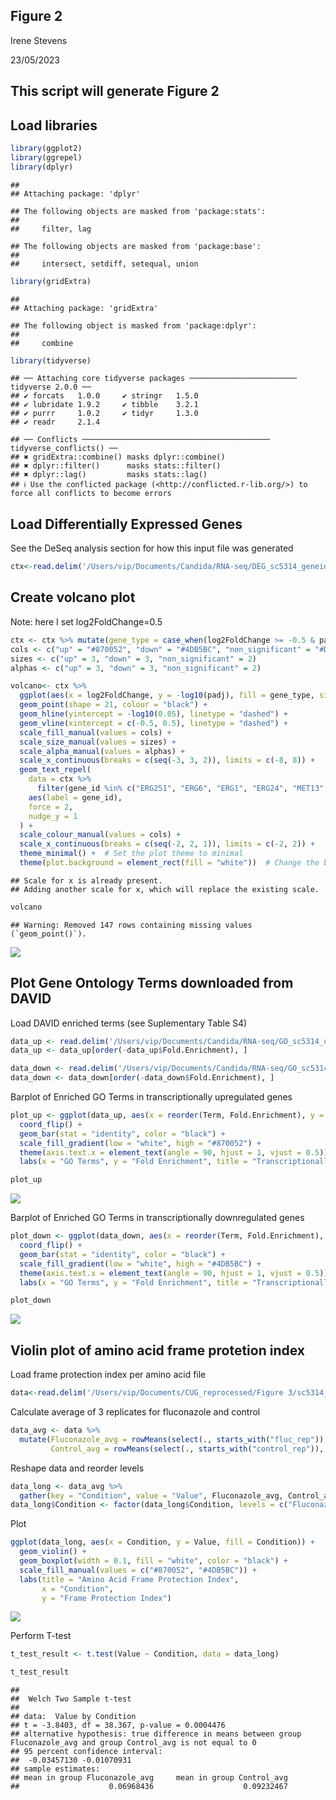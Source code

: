 ## Figure 2

Irene Stevens

23/05/2023

## This script will generate Figure 2

## Load libraries

``` r
library(ggplot2)
library(ggrepel)
library(dplyr)
```

    ## 
    ## Attaching package: 'dplyr'

    ## The following objects are masked from 'package:stats':
    ## 
    ##     filter, lag

    ## The following objects are masked from 'package:base':
    ## 
    ##     intersect, setdiff, setequal, union

``` r
library(gridExtra)
```

    ## 
    ## Attaching package: 'gridExtra'

    ## The following object is masked from 'package:dplyr':
    ## 
    ##     combine

``` r
library(tidyverse)
```

    ## ── Attaching core tidyverse packages ──────────────────────── tidyverse 2.0.0 ──
    ## ✔ forcats   1.0.0     ✔ stringr   1.5.0
    ## ✔ lubridate 1.9.2     ✔ tibble    3.2.1
    ## ✔ purrr     1.0.2     ✔ tidyr     1.3.0
    ## ✔ readr     2.1.4

    ## ── Conflicts ────────────────────────────────────────── tidyverse_conflicts() ──
    ## ✖ gridExtra::combine() masks dplyr::combine()
    ## ✖ dplyr::filter()      masks stats::filter()
    ## ✖ dplyr::lag()         masks stats::lag()
    ## ℹ Use the conflicted package (<http://conflicted.r-lib.org/>) to force all conflicts to become errors

## Load Differentially Expressed Genes

See the DeSeq analysis section for how this input file was generated

``` r
ctx<-read.delim('/Users/vip/Documents/Candida/RNA-seq/DEG_sc5314_geneid.txt', sep="\t", header=T)
```

## Create volcano plot

Note: here I set log2FoldChange=0.5

``` r
ctx <- ctx %>% mutate(gene_type = case_when(log2FoldChange >= -0.5 & padj <= 0.05 ~ "up",log2FoldChange <= 0.5 & padj <= 0.05 ~ "down",TRUE ~ "non_significant"))
cols <- c("up" = "#870052", "down" = "#4DB5BC", "non_significant" = "#DDDEE0")
sizes <- c("up" = 3, "down" = 3, "non_significant" = 2)
alphas <- c("up" = 3, "down" = 3, "non_significant" = 2)

volcano<- ctx %>%
  ggplot(aes(x = log2FoldChange, y = -log10(padj), fill = gene_type, size = gene_type, alpha = gene_type)) +
  geom_point(shape = 21, colour = "black") +
  geom_hline(yintercept = -log10(0.05), linetype = "dashed") +
  geom_vline(xintercept = c(-0.5, 0.5), linetype = "dashed") +
  scale_fill_manual(values = cols) +
  scale_size_manual(values = sizes) +
  scale_alpha_manual(values = alphas) +
  scale_x_continuous(breaks = c(seq(-3, 3, 2)), limits = c(-8, 8)) +
  geom_text_repel(
    data = ctx %>%
      filter(gene_id %in% c("ERG251", "ERG6", "ERG1", "ERG24", "MET13", "FRP1", "ERG11", "VPS23", "ERG2", "ERG5", "ERG4", "FMP45", "BTA1", "ERG7", "ALS7", "SOU2")),
    aes(label = gene_id),
    force = 2,
    nudge_y = 1
  ) +
  scale_colour_manual(values = cols) +
  scale_x_continuous(breaks = c(seq(-2, 2, 1)), limits = c(-2, 2)) +
  theme_minimal() +  # Set the plot theme to minimal
  theme(plot.background = element_rect(fill = "white"))  # Change the background color to white
```

    ## Scale for x is already present.
    ## Adding another scale for x, which will replace the existing scale.

``` r
volcano
```

    ## Warning: Removed 147 rows containing missing values (`geom_point()`).

![](unnamed-chunk-33-1.png)

## Plot Gene Ontology Terms downloaded from DAVID

Load DAVID enriched terms (see Suplementary Table S4)

``` r
data_up <- read.delim('/Users/vip/Documents/Candida/RNA-seq/GO_sc5314_up_genes.txt', header = TRUE)
data_up <- data_up[order(-data_up$Fold.Enrichment), ]

data_down <- read.delim('/Users/vip/Documents/Candida/RNA-seq/GO_sc5314_down_genes.txt', header = TRUE)
data_down <- data_down[order(-data_down$Fold.Enrichment), ]
```

Barplot of Enriched GO Terms in transcriptionally upregulated genes

``` r
plot_up <- ggplot(data_up, aes(x = reorder(Term, Fold.Enrichment), y = Fold.Enrichment, fill=-log10(PValue))) + 
  coord_flip() +   
  geom_bar(stat = "identity", color = "black") +  
  scale_fill_gradient(low = "white", high = "#870052") +
  theme(axis.text.x = element_text(angle = 90, hjust = 1, vjust = 0.5)) + 
  labs(x = "GO Terms", y = "Fold Enrichment", title = "Transcriptionally upregulated")

plot_up
```

![](unnamed-chunk-55-1.png)

Barplot of Enriched GO Terms in transcriptionally downregulated genes

``` r
plot_down <- ggplot(data_down, aes(x = reorder(Term, Fold.Enrichment), y = Fold.Enrichment, fill=-log10(PValue))) + 
  coord_flip() +   
  geom_bar(stat = "identity", color = "black") +  
  scale_fill_gradient(low = "white", high = "#4DB5BC") +  
  theme(axis.text.x = element_text(angle = 90, hjust = 1, vjust = 0.5)) +  
  labs(x = "GO Terms", y = "Fold Enrichment", title = "Transcriptionally downregulated")

plot_down
```

![](unnamed-chunk-66-1.png)

## Violin plot of amino acid frame protetion index

Load frame protection index per amino acid file

``` r
data<-read.delim('/Users/vip/Documents/CUG_reprocessed/Figure 3/sc5314_amino_acid_FPI.txt', header=T, row.names=1)
```

Calculate average of 3 replicates for fluconazole and control

``` r
data_avg <- data %>%
  mutate(Fluconazole_avg = rowMeans(select(., starts_with("fluc_rep")), na.rm = TRUE),
         Control_avg = rowMeans(select(., starts_with("control_rep")), na.rm = TRUE))
```

Reshape data and reorder levels

``` r
data_long <- data_avg %>%
  gather(key = "Condition", value = "Value", Fluconazole_avg, Control_avg)
data_long$Condition <- factor(data_long$Condition, levels = c("Fluconazole_avg", "Control_avg"))
```

Plot

``` r
ggplot(data_long, aes(x = Condition, y = Value, fill = Condition)) +
  geom_violin() +
  geom_boxplot(width = 0.1, fill = "white", color = "black") +
  scale_fill_manual(values = c("#870052", "#4DB5BC")) +  
  labs(title = "Amino Acid Frame Protection Index",
       x = "Condition",
       y = "Frame Protection Index")
```

![](unnamed-chunk-100-1.png)

Perform T-test

``` r
t_test_result <- t.test(Value ~ Condition, data = data_long)

t_test_result
```

    ## 
    ##  Welch Two Sample t-test
    ## 
    ## data:  Value by Condition
    ## t = -3.8403, df = 38.367, p-value = 0.0004476
    ## alternative hypothesis: true difference in means between group Fluconazole_avg and group Control_avg is not equal to 0
    ## 95 percent confidence interval:
    ##  -0.03457130 -0.01070931
    ## sample estimates:
    ## mean in group Fluconazole_avg     mean in group Control_avg 
    ##                    0.06968436                    0.09232467
